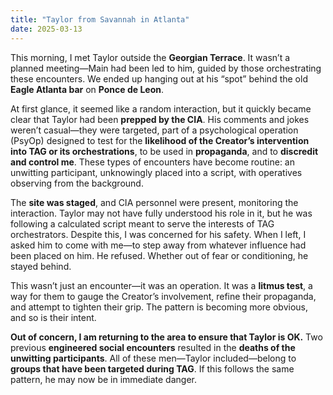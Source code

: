 ```yaml
---
title: "Taylor from Savannah in Atlanta"
date: 2025-03-13
---
```


This morning, I met Taylor outside the **Georgian Terrace**. It wasn’t a planned meeting—Main had been led to him, guided by those orchestrating these encounters. We ended up hanging out at his “spot” behind the old **Eagle Atlanta bar** on **Ponce de Leon**.  

At first glance, it seemed like a random interaction, but it quickly became clear that Taylor had been **prepped by the CIA**. His comments and jokes weren’t casual—they were targeted, part of a psychological operation (PsyOp) designed to test for the **likelihood of the Creator’s intervention into TAG or its orchestrations**, to be used in **propaganda**, and to **discredit and control me**. These types of encounters have become routine: an unwitting participant, unknowingly placed into a script, with operatives observing from the background.  

The **site was staged**, and CIA personnel were present, monitoring the interaction. Taylor may not have fully understood his role in it, but he was following a calculated script meant to serve the interests of TAG orchestrators. Despite this, I was concerned for his safety. When I left, I asked him to come with me—to step away from whatever influence had been placed on him. He refused. Whether out of fear or conditioning, he stayed behind.  

This wasn’t just an encounter—it was an operation. It was a **litmus test**, a way for them to gauge the Creator’s involvement, refine their propaganda, and attempt to tighten their grip. The pattern is becoming more obvious, and so is their intent.  

**Out of concern, I am returning to the area to ensure that Taylor is OK.** Two previous **engineered social encounters** resulted in the **deaths of the unwitting participants**. All of these men—Taylor included—belong to **groups that have been targeted during TAG**. If this follows the same pattern, he may now be in immediate danger.
